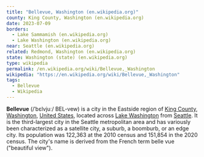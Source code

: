 ```yaml
---
title: "Bellevue, Washington (en.wikipedia.org)"
county: King County, Washington (en.wikipedia.org)
date: 2023-07-09
borders:
  - Lake Sammamish (en.wikipedia.org)
  - Lake Washington (en.wikipedia.org)
near: Seattle (en.wikipedia.org)
related: Redmond, Washington (en.wikipedia.org)
state: Washington (state) (en.wikipedia.org)
type: wikipedia
permalink: /en.wikipedia.org/wiki/Bellevue,_Washington
wikipedia: "https://en.wikipedia.org/wiki/Bellevue,_Washington"
tags:
  - Bellevue
  - Wikipedia
---
```

**Bellevue** (/ˈbɛlvjuː/ BEL-vew) is a city in the Eastside region of [King County](/en.wikipedia.org/wiki/King_County,_Washington), [Washington](/en.wikipedia.org/wiki/Washington_(state)), [United States](/en.wikipedia.org/wiki/United_States), located across [Lake Washington](/en.wikipedia.org/wiki/Lake_Washington) from [Seattle](/en.wikipedia.org/wiki/Seattle). It is the third-largest city in the Seattle metropolitan area and has variously been characterized as a satellite city, a suburb, a boomburb, or an edge city. Its population was 122,363 at the 2010 census and 151,854 in the 2020 census. The city's name is derived from the French term belle vue ("beautiful view").